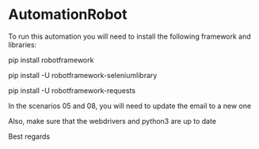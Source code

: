 # AutomationRobot

To run this automation you will need to install the following framework and libraries:

pip install robotframework

pip install -U robotframework-seleniumlibrary

pip install -U robotframework-requests

In the scenarios 05 and 08, you will need to update the email to a new one

Also, make sure that the webdrivers and python3 are up to date

Best regards
